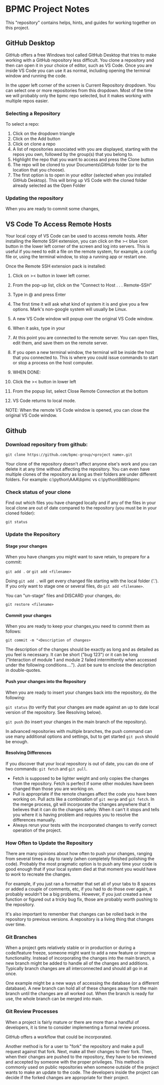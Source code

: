 # BPMC Project Notes
This "repository" contains helps, hints, and guides for working together on this project.

## GitHub Desktop
GitHub offers a free Windows tool called GitHub Desktop that tries to make working with a GitHub repository less difficult. You clone a repository and then can open it in your choice of editor, such as VS Code. Once you are inside VS Code you can use it as normal, including opening the terminal window and running the code.

In the upper left corner of the screen is Current Repository dropdown. You can select one or more repositories from this dropdown. Most of the time we will probably only the bpmc repo  selected, but it makes working with multiple repos easier. 

### Selecting a Repository
To select a repo:

1.  Click on the dropdown triangle
1.  Click on the Add button
1.  Click on clone a repo
1.  A list of repositories associated with you are displayed, starting with the repos you own, followed by the group(s) that you belong to. 
1.  Highlight the repo that you want to access and press the Clone button
1.  The repo will be cloned to your Documents\GitHub folder (or to the location that you choose).
1.  The first option is to open in your editor (selected when you installed GitHub Desktop). This will bring up VS Code with the cloned folder already selected as the Open Folder

### Updating the repository
When you are ready to commit some changes, 





## VS Code To Access Remote Hosts
Your local copy of VS Code can be used to access remote hosts. After installing the Remote SSH extension, you can click on the >< blue icon button in the lower left corner of the screen and log into servers. This is useful if you need to edit a file on the remote system, for example, a config file or, using the terminal window, to stop a running app or restart one.

Once the Remote SSH extension pack is installed:

1.  Click on >< button in lower left corner.
1.  From the pop-up list, click on the "Connect to Host . . . Remote-SSH"
1.  Type in <username>@<host-name> and press Enter
1.  The first time it will ask what kind of system it is and give you a few options. Mark's non-google system will usually be Linux. 
1.  A new VS Code window will popup over the original VS Code window.
1.  When it asks, type in your <password>
1.  At this point you are connected to the remote server. You can open files, edit them, and save them on the remote server.
1.  If you open a new terminal window, the terminal will be inside the host that you connected to. This is where you could issue commands to start or stop a process on the host computer.

1.  WHEN DONE:
1.  Click the >< button in lower left
1.  From the popup list, select Close Remote Connection at the bottom
1.  VS Code returns to local mode.

NOTE: When the remote VS Code window is opened, you can close the original VS Code window.


## Github
### Download repository from github:

`git clone https://github.com/bpmc-group/<project name>.git`

Your clone of the repository doesn't affect anyone else's work and you can delete it at any time without affecting the repository. You can even have multiple clones of the repository as long as their folders are under different folders. For example: c:\python\AAA\bpmc vs c:\python\BBB\bpmc 

### Check status of your clone
Find out which files you have changed locally and if any of the files in your local clone are out of date compared to the repository (you must be in your cloned folder):

`git status`

### Update the Repository
#### Stage your changes
When you have changes you might want to save retain, to prepare for a commit:

`git add .` or `git add <filename>`

Doing `git add .` will get every changed file starting with the local folder ('.'). If you only want to stage one or several files, do `git add <filename>`.

You can "un-stage" files and DISCARD your changes, do:

`git restore <filename>`

#### Commit your changes
When you are ready to keep your changes,you need to commit them as follows:

`git commit -m "<Description of changes>`

The description of the changes should be exactly as long and as detailed as you feel is necessary. It can be short ("bug 123") or it can be long ("Interaction of module 1 and module 2 failed intermittently when accessed under the following conditions...."). Just be sure to enclose the description in double-quotes.
#### Push your changes into the Repository
When you are ready to insert your changes back into the repository, do the following:

`git status`   (to verify that your changes are made against an up to date local version of the repository. See Resolving below).

`git push`   (to insert your changes in the main branch of the repository).

In advanced repositories with multiple branches, the push command can use many additional options and settings, but to get started `git push` should be enough.

#### Resolving Differences
If you discover that your local repository is out of date, you can do one of two commands: `git fetch` and `git pull`. 

*   Fetch is supposed to be lighter weight and only copies the changes from the repository. Fetch is perfect if some other modules have been changed than those you are working on.
*   Pull is appropriate if the remote changes affect the code you have been working on. Pull acts like a combination of `git merge` and `git fetch`. In the merge process, git will incorporate the changes anywhere that it believes that it can do the changes safely. When it can't it stops and tells you where it is having problem and requires you to resolve the differences manually.
*   Always rerun your tests with the incorporated changes to verify correct operation of the project.

### How Often to Update the Repository
There are many opinions about how often to push your changes, ranging from several times a day to rarely (when completely finished polishing the code). Probably the most pragmatic option is to push any time your code is good enough that if your local system died at that moment you would have to *work* to recreate the changes. 

For example, if you just ran a formatter that set all of your tabs to 8 spaces or added a couple of comments, etc, if you had to do those over again, it probably wouldn't be a big problems. However, if you just created a new function or figured out a tricky bug fix, those are probably worth pushing to the repository.

It's also important to remember that changes can be rolled back in the repository to previous versions. A repository is a living thing that changes over time.

### Git Branches
When a project gets relatively stable or in production or during a code/feature freeze, someone might want to add a new feature or improve functionality. Instead of incorporating the changes into the main branch, a new branch might be added to handle all of the changes and additions. Typically branch changes are all interconnected and should all go in at once.

One example might be a new ways of accessing the database (or a different database). A new branch can hold all of these changes away from the main branch until the changes are all worked out. When the branch is ready for use, the whole branch can be merged into main.

### Git Review Processes
When a project is fairly mature or there are more than a handful of developers, it is time to consider implementing a formal review process. 

GitHub offers a workflow that could be incorporated. 

Another method is for a user to "fork" the repository and make a pull request against that fork. Next, make all their changes to their fork. Then, when their changes are pushed to the repository, they have to be reviewed and accepted by someone with the proper privileges. This method is commonly used on public repositories when someone outside of the project wants to make an update to the code. The developers inside the project can decide if the forked changes are appropriate for their project.

